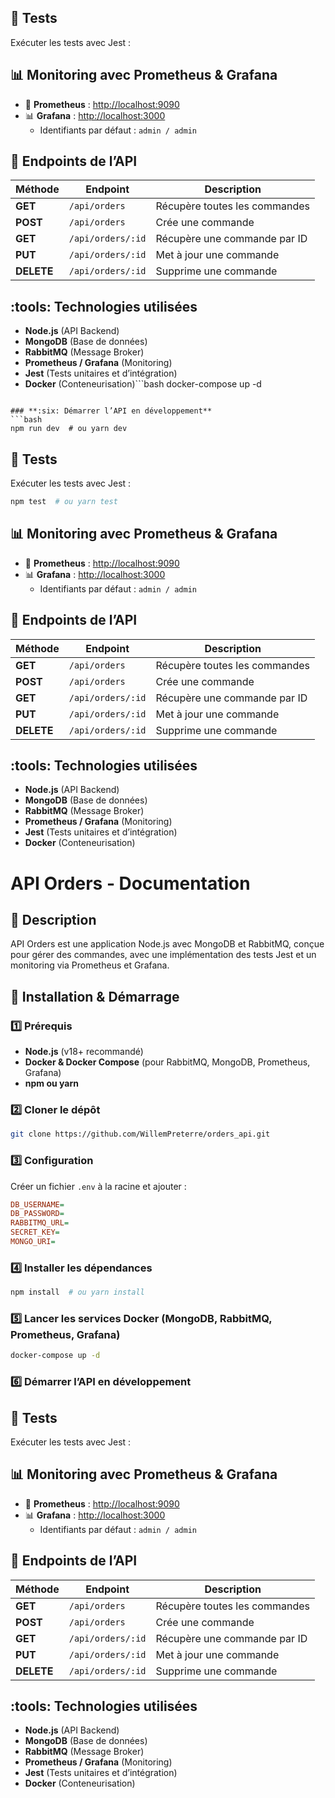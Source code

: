 ## :test_tube: Tests
Exécuter les tests avec Jest :


## :bar_chart: Monitoring avec Prometheus & Grafana
- :satellite: **Prometheus** : [http://localhost:9090](http://localhost:9090)
- :bar_chart: **Grafana** : [http://localhost:3000](http://localhost:3000)
    - Identifiants par défaut : `admin / admin`

## :book: Endpoints de l’API
| Méthode | Endpoint | Description |
|---------|---------|-------------|
| **GET** | `/api/orders` | Récupère toutes les commandes |
| **POST** | `/api/orders` | Crée une commande |
| **GET** | `/api/orders/:id` | Récupère une commande par ID |
| **PUT** | `/api/orders/:id` | Met à jour une commande |
| **DELETE** | `/api/orders/:id` | Supprime une commande |

## :tools: Technologies utilisées
- **Node.js** (API Backend)
- **MongoDB** (Base de données)
- **RabbitMQ** (Message Broker)
- **Prometheus / Grafana** (Monitoring)
- **Jest** (Tests unitaires et d’intégration)
- **Docker** (Conteneurisation)```bash
docker-compose up -d
```

### **:six: Démarrer l’API en développement**
```bash
npm run dev  # ou yarn dev
```

## :test_tube: Tests
Exécuter les tests avec Jest :
```bash
npm test  # ou yarn test
```

## :bar_chart: Monitoring avec Prometheus & Grafana
- :satellite: **Prometheus** : [http://localhost:9090](http://localhost:9090)
- :bar_chart: **Grafana** : [http://localhost:3000](http://localhost:3000)
    - Identifiants par défaut : `admin / admin`

## :book: Endpoints de l’API
| Méthode | Endpoint | Description |
|---------|---------|-------------|
| **GET** | `/api/orders` | Récupère toutes les commandes |
| **POST** | `/api/orders` | Crée une commande |
| **GET** | `/api/orders/:id` | Récupère une commande par ID |
| **PUT** | `/api/orders/:id` | Met à jour une commande |
| **DELETE** | `/api/orders/:id` | Supprime une commande |

## :tools: Technologies utilisées
- **Node.js** (API Backend)
- **MongoDB** (Base de données)
- **RabbitMQ** (Message Broker)
- **Prometheus / Grafana** (Monitoring)
- **Jest** (Tests unitaires et d’intégration)
- **Docker** (Conteneurisation)
# API Orders - Documentation

## :pushpin: Description
API Orders est une application Node.js avec MongoDB et RabbitMQ, conçue pour gérer des commandes, avec une implémentation des tests Jest et un monitoring via Prometheus et Grafana.

## :rocket: Installation & Démarrage

### **:one: Prérequis**
- **Node.js** (v18+ recommandé)
- **Docker & Docker Compose** (pour RabbitMQ, MongoDB, Prometheus, Grafana)
- **npm ou yarn**

### **:two: Cloner le dépôt**
```bash
git clone https://github.com/WillemPreterre/orders_api.git
```

### **:three: Configuration**
Créer un fichier `.env` à la racine et ajouter :
```ini
DB_USERNAME=
DB_PASSWORD=
RABBITMQ_URL=
SECRET_KEY=
MONGO_URI=
```

### **:four: Installer les dépendances**
```bash
npm install  # ou yarn install
```

### **:five: Lancer les services Docker (MongoDB, RabbitMQ, Prometheus, Grafana)**
```bash
docker-compose up -d
```

### **:six: Démarrer l’API en développement**


## :test_tube: Tests
Exécuter les tests avec Jest :


## :bar_chart: Monitoring avec Prometheus & Grafana
- :satellite: **Prometheus** : [http://localhost:9090](http://localhost:9090)
- :bar_chart: **Grafana** : [http://localhost:3000](http://localhost:3000)
    - Identifiants par défaut : `admin / admin`

## :book: Endpoints de l’API
| Méthode | Endpoint | Description |
|---------|---------|-------------|
| **GET** | `/api/orders` | Récupère toutes les commandes |
| **POST** | `/api/orders` | Crée une commande |
| **GET** | `/api/orders/:id` | Récupère une commande par ID |
| **PUT** | `/api/orders/:id` | Met à jour une commande |
| **DELETE** | `/api/orders/:id` | Supprime une commande |

## :tools: Technologies utilisées
- **Node.js** (API Backend)
- **MongoDB** (Base de données)
- **RabbitMQ** (Message Broker)
- **Prometheus / Grafana** (Monitoring)
- **Jest** (Tests unitaires et d’intégration)
- **Docker** (Conteneurisation)